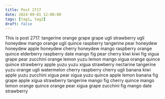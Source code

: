```yaml
---
title: Post 2717
date: 2024-09-01 12:00:00
tags: [tag1, tag2]
draft: false
---
```

This is post 2717.
tangerine
orange
grape
grape
ugli
strawberry
ugli
honeydew
mango
orange
ugli
quince
raspberry
tangerine
pear
honeydew
honeydew
apple
honeydew
cherry
honeydew
mango
raspberry
orange
quince
elderberry
raspberry
date
mango
fig
pear
cherry
kiwi
kiwi
fig
xigua
grape
pear
zucchini
orange
lemon
yuzu
lemon
mango
xigua
orange
quince
quince
strawberry
apple
yuzu
yuzu
xigua
strawberry
nectarine
tangerine
yuzu
orange
ugli
watermelon
cherry
raspberry
cherry
ugli
banana
kiwi
apple
yuzu
zucchini
xigua
pear
xigua
yuzu
quince
apple
lemon
banana
fig
grape
apple
xigua
strawberry
tangerine
mango
fig
cherry
quince
mango
lemon
orange
quince
orange
pear
xigua
grape
zucchini
fig
mango
date
strawberry
